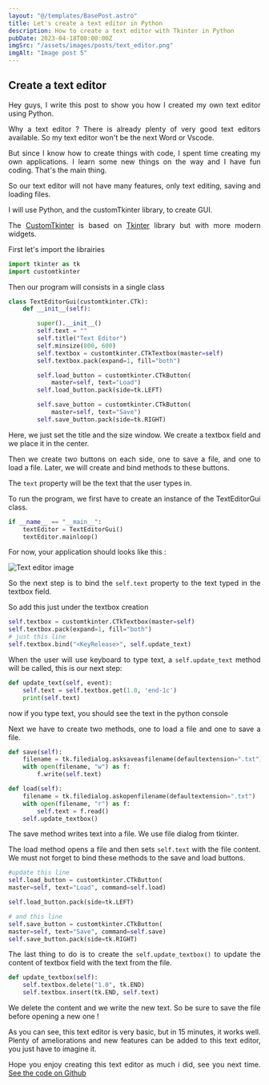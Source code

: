 ```yaml
---
layout: "@/templates/BasePost.astro"
title: Let's create a text editor in Python
description: How to create a text editor with Tkinter in Python
pubDate: 2023-04-18T00:00:00Z
imgSrc: "/assets/images/posts/text_editor.png"
imgAlt: "Image post 5"
---
```


## Create a text editor

<div style="text-align: justify">
Hey guys, I write this post to show you how I created my own text editor using Python.

Why a text editor ? There is already plenty of very good text editors available. So my text editor won't be the next Word or Vscode.

But since I know how to create things with code, I spent time creating my own applications. I learn some new things on the way and I have fun coding. That's the main thing.

So our text editor will not have many features, only text editing, saving and loading files.

I will use Python, and the customTkinter library, to create GUI.

The [CustomTkinter](https://github.com/TomSchimansky/CustomTkinter) is based on [Tkinter](https://docs.python.org/fr/3/library/tkinter.html) library but with more modern widgets.

First let's import the librairies

```py
import tkinter as tk
import customtkinter
```

Then our program will consists in a single class

```py
class TextEditorGui(customtkinter.CTk):
    def __init__(self):

        super().__init__()
        self.text = ""
        self.title("Text Editor")
        self.minsize(800, 600)
        self.textbox = customtkinter.CTkTextbox(master=self)
        self.textbox.pack(expand=1, fill="both")

        self.load_button = customtkinter.CTkButton(
            master=self, text="Load")
        self.load_button.pack(side=tk.LEFT)

        self.save_button = customtkinter.CTkButton(
            master=self, text="Save")
        self.save_button.pack(side=tk.RIGHT)
```

Here, we just set the title and the size window. We create a textbox field and we place it in the center.

Then we create two buttons on each side, one to save a file, and one to load a file. Later, we will create and bind methods to these buttons.

The `text` property will be the text that the user types in.

To run the program, we first have to create an instance of the TextEditorGui class.

```py
if __name__ == "__main__":
    textEditor = TextEditorGui()
    textEditor.mainloop()
```

For now, your application should looks like this :

![Text editor image](https://community.codenewbie.org/remoteimages/uploads/articles/jearap86ru07p6fftyw8.PNG)

So the next step is to bind the `self.text` property to the text typed in the textbox field.

So add this just under the textbox creation

```py
self.textbox = customtkinter.CTkTextbox(master=self)
self.textbox.pack(expand=1, fill="both")
# just this line
self.textbox.bind("<KeyRelease>", self.update_text)
```

When the user will use keyboard to type text, a `self.update_text` method will be called, this is our next step:

```py
def update_text(self, event):
    self.text = self.textbox.get(1.0, 'end-1c')
    print(self.text)
```

now if you type text, you should see the text in the python console

Next we have to create two methods, one to load a file and one to save a file.

```py
def save(self):
    filename = tk.filedialog.asksaveasfilename(defaultextension=".txt")
    with open(filename, "w") as f:
        f.write(self.text)

def load(self):
    filename = tk.filedialog.askopenfilename(defaultextension=".txt")
    with open(filename, "r") as f:
        self.text = f.read()
    self.update_textbox()
```

The save method writes text into a file. We use file dialog from tkinter.

The load method opens a file and then sets `self.text` with the file content.
We must not forget to bind these methods to the save and load buttons.

```py
#update this line
self.load_button = customtkinter.CTkButton(
master=self, text="Load", command=self.load)

self.load_button.pack(side=tk.LEFT)

# and this line
self.save_button = customtkinter.CTkButton(
master=self, text="Save", command=self.save)
self.save_button.pack(side=tk.RIGHT)
```

The last thing to do is to create the `self.update_textbox()` to update the content of textbox field with the text from the file.

```py
def update_textbox(self):
    self.textbox.delete("1.0", tk.END)
    self.textbox.insert(tk.END, self.text)
```

We delete the content and we write the new text. So be sure to save the file before opening a new one !

As you can see, this text editor is very basic, but in 15 minutes, it works well. Plenty of ameliorations and new features can be added to this text editor, you just have to imagine it.

Hope you enjoy creating this text editor as much i did, see you next time.
[See the code on Github](https://github.com/UltraViolet33/Text-Editor)

</div>
